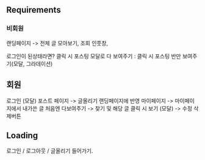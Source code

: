 ## Requirements
### 비회원
랜딩페이지 -> 전체 글 모아보기, 조회 인풋창, 

로그인이 된상태라면? 
클릭 시 포스팅 모달로 다 보여주기
:
클릭 시 포스팅 반만 보여주기(모달, 그라데이션)

## 회원
로그인 (모달)
포스트 페이지 -> 글올리기 랜딩페이지에 반영
마이페이지 -> 마이페이지에서 내가쓴 글 처음엔 다보여주기 
-> 찾기 및 해당 글 클릭 시 보기 (모달) -> 수정 삭제버튼 

## Loading
로그인 / 로그아웃 / 글올리기 들어가기.



